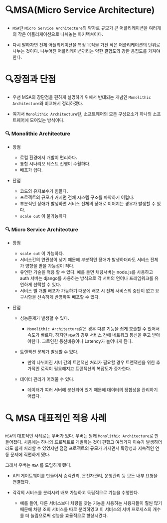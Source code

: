 # 🔍MSA(Micro Service Architecture)

* `MSA`란 `Micro Service Architecture`의 약자로 규모가 큰 어플리케이션을 여러개의 작은 어플리케이션으로 나눠놓는 아키택쳐이다.

* 다시 말하자면 전체 어플리케이션을 특정 목적을 가진 작은 어플리케이션의 단위로 나누는 것이다. 나누어진 어플리케이션끼리는 약한 결합도와 강한 응집도를 가져야한다.

# 🔍장점과 단점
* 우선 MSA의 장단점을 편하게 설명하기 위해서 반대되는 개념인 `Monolithic Architecture`와 비교해서 정리하겠다.

* 여기서 `Monolithic Architecture`란, 소프트웨어의 모든 구성요소가 하나의 소프트웨어에 모여있는 방식이다.

### 🔍 Monolithic Architecture
* 장점
    * 로컬 환경에서 개발이 편리하다.
    * 통합 시나리오 테스트 진행이 수월하다.
    * 배포가 쉽다.


* 단점
    * 코드의 유지보수가 힘들다.
    * 프로젝트의 규모가 커지면 전체 시스템 구조를 파악하기 어렵다.
    * 부분적인 장애가 발생하면 서비스 전체의 장애로 이어지는 경우가 발생할 수 있다.
    * `scale out` 이 불가능하다

### 🔍 Micro Service Architecture
* 장점
    * `scale out` 이 가능하다.
    * 서비스간의 연관성이 낮기 때문에 부분적인 장애가 발생하더라도 서비스 전체가 영향을 받을 가능성이 적다.
    * 유연한 기술을 적용 할 수 있다. 예를 들면 채팅서버는 node.js를 사용하고 auth 서버는 django를 사용하는 방식으로 각 서버의 언어나 프레임워크를 유연하게 선택할 수 있다.
    * 서비스 별 개별 배포가 가능하기 때문에 배포 시 전체 서비스의 중단이 없고 요구사항을 신속하게 반영하여 배포할 수 있다.

* 단점
    * 성능문제가 발생할 수 있다.
        - `Monolithic Architecture`같은 경우 다른 기능을 쉽게 호출할 수 있어서 속도가 빠르다. 하지만 `MSA`의 경우 서비스 간에 네트워크 통신을 주고 받아야한다.
        그로인한 통신비용이나 Latency가 늘어나게 된다.
    
    * 트랜잭션 문제가 발생할 수 있다.
        - 만약 나뉘어진 서버 간의 트랜잭션 처리가 필요할 경우 트랜잭션을 위한 추가적인 로직이 필요해지고 트랜잭션의 복잡도가 증가한다.
    
    * 데이터 관리가 어려울 수 있다.
        - 데이터가 여러 서버에 분산되어 있기 때문에 데이터의 정합성을 관리하기 어렵다.


# 🔍 MSA 대표적인 적용 사례
`MSA`의 대표적인 사례로는 우버가 있다. 우버는 원래 `Monolithic Architecture`로 만들어졌다. 처음에는 하나의 프로젝트로 개발하는 것이 편했고 여러가지 이슈가 발생하더라도 쉽게 처리할 수 있었지만 점점 프로젝트의 규모가 커지면서 확장성과 지속적인 연동 문제에 직면하게 됐다.

그래서 우버는 `MSA` 를 도입하게 됐다. 

* API 게이트웨이를 만들어서 승객관리, 운전자관리, 운행관리 등 모든 내부 요쳥을 연결했다.

* 각각의 서비스를 분리시켜 배포 가능하고 독립적으로 기능을 수행한다.
    * 예를 들어, 다른 서비스보다 차량을 찾는 기능을 사용하는 사용자들이 훨씬 많기 때문에 차량 조회 서비스를 따로 분리하였고 이 서비스의 서버 프로세스의 개수를 더 늘림으로써 성능을 효율적으로 향상시켰다.